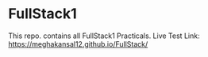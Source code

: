 # FullStack1
This repo. contains all FullStack1 Practicals.
Live Test Link:
https://meghakansal12.github.io/FullStack/
